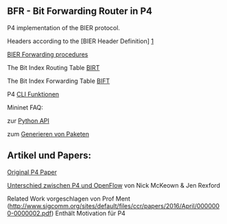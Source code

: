 ## BFR - Bit Forwarding Router in P4

P4 implementation of the BIER protocol.

Headers according to the [BIER Header Definition] [1]

[BIER Forwarding procedures][2]

The Bit Index Routing Table [BIRT][3]

The Bit Index Forwarding Table [BIFT][3]

P4 [CLI Funktionen](https://github.com/p4lang/p4factory/blob/master/cli/pd_cli.py)


Mininet FAQ:

zur [Python API](https://github.com/mininet/mininet/wiki/FAQ#python-api)

zum [Generieren von Paketen](https://github.com/mininet/mininet/wiki/FAQ#traffic)


## Artikel und Papers:

[Original P4 Paper](http://www.sigcomm.org/sites/default/files/ccr/papers/2014/July/0000000-0000004.pdf)

 [Unterschied zwischen P4 und OpenFlow](http://p4.org/p4/clarifying-the-differences-between-p4-and-openflow/) von Nick McKeown & Jen Rexford

Related Work vorgeschlagen von Prof Ment
(http://www.sigcomm.org/sites/default/files/ccr/papers/2016/April/0000000-0000002.pdf)
Enthält Motivation für P4





[1]:https://tools.ietf.org/html/draft-ietf-bier-mpls-encapsulation-04#page-6

[2]:https://tools.ietf.org/html/draft-ietf-bier-architecture-03#section-6.1

[3]:https://tools.ietf.org/html/draft-ietf-bier-architecture-03#section-6.3

[4]:https://tools.ietf.org/html/draft-ietf-bier-architecture-03#section-6.4
